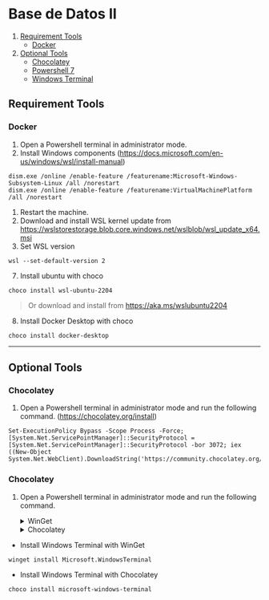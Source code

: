 # Base de Datos II

1. [Requirement Tools](                   <#requirement>)
   - [Docker](                            <#docker>)
3. [Optional Tools](                      <#optional>)
   - [Chocolatey](                        <#chocolatey>)
   - [Powershell 7](                      <#powershell>)
   - [Windows Terminal](                  <#windowsterminal>)

## Requirement Tools

### Docker
1. Open a Powershell terminal in administrator mode.
1. Install Windows components (https://docs.microsoft.com/en-us/windows/wsl/install-manual)
```
dism.exe /online /enable-feature /featurename:Microsoft-Windows-Subsystem-Linux /all /norestart
dism.exe /online /enable-feature /featurename:VirtualMachinePlatform /all /norestart
```
1. Restart the machine.
1. Download and install WSL kernel update from https://wslstorestorage.blob.core.windows.net/wslblob/wsl_update_x64.msi
1. Set WSL version
```
wsl --set-default-version 2
```
7. Install ubuntu with choco
```
choco install wsl-ubuntu-2204
```
> Or download and install from https://aka.ms/wslubuntu2204

8. Install Docker Desktop with choco
```
choco install docker-desktop
```
---
## Optional Tools

### Chocolatey

1. Open a Powershell terminal in administrator mode and run the following command. (https://chocolatey.org/install)
```
Set-ExecutionPolicy Bypass -Scope Process -Force; [System.Net.ServicePointManager]::SecurityProtocol = [System.Net.ServicePointManager]::SecurityProtocol -bor 3072; iex ((New-Object System.Net.WebClient).DownloadString('https://community.chocolatey.org/install.ps1'))
```
### Chocolatey

1. Open a Powershell terminal in administrator mode and run the following command.
   <details><summary>WinGet</summary>

   ```
   winget install Microsoft.Powershell
   ```
   </details>
   <details><summary>Chocolatey</summary>

   ```
   choco install microsoft-powershell
   ```
   </details>
   
* Install Windows Terminal with WinGet
```
winget install Microsoft.WindowsTerminal
```
* Install Windows Terminal with Chocolatey
```
choco install microsoft-windows-terminal
```

